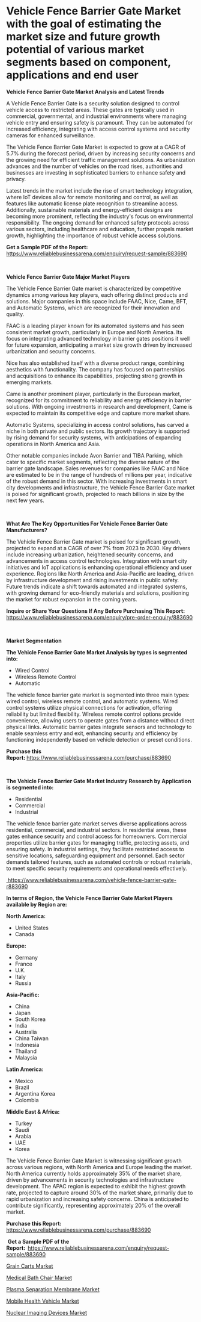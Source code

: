 <p><h1>Vehicle Fence Barrier Gate Market with the goal of estimating the market size and future growth potential of various market segments based on component, applications and end user</h1></p><p><strong>Vehicle Fence Barrier Gate Market Analysis and Latest Trends</strong></p>
<p><p>A Vehicle Fence Barrier Gate is a security solution designed to control vehicle access to restricted areas. These gates are typically used in commercial, governmental, and industrial environments where managing vehicle entry and ensuring safety is paramount. They can be automated for increased efficiency, integrating with access control systems and security cameras for enhanced surveillance.</p><p>The Vehicle Fence Barrier Gate Market is expected to grow at a CAGR of 5.7% during the forecast period, driven by increasing security concerns and the growing need for efficient traffic management solutions. As urbanization advances and the number of vehicles on the road rises, authorities and businesses are investing in sophisticated barriers to enhance safety and privacy. </p><p>Latest trends in the market include the rise of smart technology integration, where IoT devices allow for remote monitoring and control, as well as features like automatic license plate recognition to streamline access. Additionally, sustainable materials and energy-efficient designs are becoming more prominent, reflecting the industry's focus on environmental responsibility. The ongoing demand for enhanced safety protocols across various sectors, including healthcare and education, further propels market growth, highlighting the importance of robust vehicle access solutions.</p></p>
<p><strong>Get a Sample PDF of the Report:&nbsp;</strong> <a href="https://www.reliablebusinessarena.com/enquiry/request-sample/883690?utm_campaign=2933&utm_medium=2&utm_source=Github&utm_content=ia&utm_term=11042025&utm_id=vehicle-fence-barrier-gate">https://www.reliablebusinessarena.com/enquiry/request-sample/883690</a></p>
<p>&nbsp;</p>
<p><strong>Vehicle Fence Barrier Gate Major Market Players</strong></p>
<p><p>The Vehicle Fence Barrier Gate market is characterized by competitive dynamics among various key players, each offering distinct products and solutions. Major companies in this space include FAAC, Nice, Came, BFT, and Automatic Systems, which are recognized for their innovation and quality.</p><p>FAAC is a leading player known for its automated systems and has seen consistent market growth, particularly in Europe and North America. Its focus on integrating advanced technology in barrier gates positions it well for future expansion, anticipating a market size growth driven by increased urbanization and security concerns.</p><p>Nice has also established itself with a diverse product range, combining aesthetics with functionality. The company has focused on partnerships and acquisitions to enhance its capabilities, projecting strong growth in emerging markets.</p><p>Came is another prominent player, particularly in the European market, recognized for its commitment to reliability and energy efficiency in barrier solutions. With ongoing investments in research and development, Came is expected to maintain its competitive edge and capture more market share.</p><p>Automatic Systems, specializing in access control solutions, has carved a niche in both private and public sectors. Its growth trajectory is supported by rising demand for security systems, with anticipations of expanding operations in North America and Asia.</p><p>Other notable companies include Avon Barrier and TIBA Parking, which cater to specific market segments, reflecting the diverse nature of the barrier gate landscape. Sales revenues for companies like FAAC and Nice are estimated to be in the range of hundreds of millions per year, indicative of the robust demand in this sector. With increasing investments in smart city developments and infrastructure, the Vehicle Fence Barrier Gate market is poised for significant growth, projected to reach billions in size by the next few years.</p></p>
<p>&nbsp;</p>
<p><strong>What Are The Key Opportunities For Vehicle Fence Barrier Gate Manufacturers?</strong></p>
<p><p>The Vehicle Fence Barrier Gate market is poised for significant growth, projected to expand at a CAGR of over 7% from 2023 to 2030. Key drivers include increasing urbanization, heightened security concerns, and advancements in access control technologies. Integration with smart city initiatives and IoT applications is enhancing operational efficiency and user experience. Regions like North America and Asia-Pacific are leading, driven by infrastructure development and rising investments in public safety. Future trends indicate a shift towards automated and integrated systems, with growing demand for eco-friendly materials and solutions, positioning the market for robust expansion in the coming years.</p></p>
<p><strong>Inquire or Share Your Questions If Any Before Purchasing This Report:</strong> <a href="https://www.reliablebusinessarena.com/enquiry/pre-order-enquiry/883690?utm_campaign=2933&utm_medium=2&utm_source=Github&utm_content=ia&utm_term=11042025&utm_id=vehicle-fence-barrier-gate">https://www.reliablebusinessarena.com/enquiry/pre-order-enquiry/883690</a></p>
<p>&nbsp;</p>
<p><strong>Market Segmentation</strong></p>
<p><strong>The Vehicle Fence Barrier Gate Market Analysis by types is segmented into:</strong></p>
<p><ul><li>Wired Control</li><li>Wireless Remote Control</li><li>Automatic</li></ul></p>
<p><p>The vehicle fence barrier gate market is segmented into three main types: wired control, wireless remote control, and automatic systems. Wired control systems utilize physical connections for activation, offering reliability but limited flexibility. Wireless remote control options provide convenience, allowing users to operate gates from a distance without direct physical links. Automatic barrier gates integrate sensors and technology to enable seamless entry and exit, enhancing security and efficiency by functioning independently based on vehicle detection or preset conditions.</p></p>
<p><strong>Purchase this Report:&nbsp;</strong><a href="https://www.reliablebusinessarena.com/purchase/883690?utm_campaign=2933&utm_medium=2&utm_source=Github&utm_content=ia&utm_term=11042025&utm_id=vehicle-fence-barrier-gate">https://www.reliablebusinessarena.com/purchase/883690</a></p>
<p>&nbsp;</p>
<p><strong>The Vehicle Fence Barrier Gate Market Industry Research by Application is segmented into:</strong></p>
<p><ul><li>Residential</li><li>Commercial</li><li>Industrial</li></ul></p>
<p><p>The vehicle fence barrier gate market serves diverse applications across residential, commercial, and industrial sectors. In residential areas, these gates enhance security and control access for homeowners. Commercial properties utilize barrier gates for managing traffic, protecting assets, and ensuring safety. In industrial settings, they facilitate restricted access to sensitive locations, safeguarding equipment and personnel. Each sector demands tailored features, such as automated controls or robust materials, to meet specific security requirements and operational needs effectively.</p></p>
<p><a href="https://www.reliablebusinessarena.com/vehicle-fence-barrier-gate-r883690?utm_campaign=2933&utm_medium=2&utm_source=Github&utm_content=ia&utm_term=11042025&utm_id=vehicle-fence-barrier-gate">&nbsp;https://www.reliablebusinessarena.com/vehicle-fence-barrier-gate-r883690</a></p>
<p><strong>In terms of Region, the Vehicle Fence Barrier Gate Market Players available by Region are:</strong></p>
<p>
    <p> <strong> North America: </strong>
        <ul>
            <li>United States</li>
            <li>Canada</li>
        </ul>
        </p> 
    <p> <strong> Europe: </strong>
        <ul>
            <li>Germany</li>
            <li>France</li>
            <li>U.K.</li>
            <li>Italy</li>
            <li>Russia</li>
        </ul>
        </p> 
    <p> <strong> Asia-Pacific: </strong>
        <ul>
            <li>China</li>
            <li>Japan</li>
            <li>South Korea</li>
            <li>India</li>
            <li>Australia</li>
            <li>China Taiwan</li>
            <li>Indonesia</li>
            <li>Thailand</li>
            <li>Malaysia</li>
        </ul>
        </p> 
    <p> <strong> Latin America: </strong>
        <ul>
            <li>Mexico</li>
            <li>Brazil</li>
            <li>Argentina Korea</li>
            <li>Colombia</li>
        </ul>
        </p> 
    <p> <strong> Middle East & Africa: </strong>
        <ul>
            <li>Turkey</li>
            <li>Saudi</li>
            <li>Arabia</li>
            <li>UAE</li>
            <li>Korea</li>
        </ul>
    </p>
    </p>
<p><p>The Vehicle Fence Barrier Gate Market is witnessing significant growth across various regions, with North America and Europe leading the market. North America currently holds approximately 35% of the market share, driven by advancements in security technologies and infrastructure development. The APAC region is expected to exhibit the highest growth rate, projected to capture around 30% of the market share, primarily due to rapid urbanization and increasing safety concerns. China is anticipated to contribute significantly, representing approximately 20% of the overall market.</p></p>
<p><strong>Purchase this Report: </strong><a href="https://www.reliablebusinessarena.com/purchase/883690?utm_campaign=2933&utm_medium=2&utm_source=Github&utm_content=ia&utm_term=11042025&utm_id=vehicle-fence-barrier-gate">https://www.reliablebusinessarena.com/purchase/883690</a></p>
<p>&nbsp;<strong>Get a Sample PDF of the Report:&nbsp;&nbsp;</strong><a href="https://www.reliablebusinessarena.com/enquiry/request-sample/883690?utm_campaign=2933&utm_medium=2&utm_source=Github&utm_content=ia&utm_term=11042025&utm_id=vehicle-fence-barrier-gate">https://www.reliablebusinessarena.com/enquiry/request-sample/883690</a></p>
<p><strong></strong></p>
<p><p><a href="https://github.com/idranalexie/Market-Research-Report-List-1/blob/main/grain-carts-market.md?utm_campaign=2933&utm_medium=2&utm_source=Github&utm_content=ia&utm_term=11042025&utm_id=vehicle-fence-barrier-gate">Grain Carts Market</a></p><p><a href="https://www.linkedin.com/pulse/medical-bath-chair-market-report-offers-financial-analysis-major-vniec?utm_campaign=2933&utm_medium=2&utm_source=Github&utm_content=ia&utm_term=11042025&utm_id=vehicle-fence-barrier-gate">Medical Bath Chair Market</a></p><p><a href="https://www.linkedin.com/pulse/in-depth-analysis-plasma-separation-membrane-market-size-9trvf?utm_campaign=2933&utm_medium=2&utm_source=Github&utm_content=ia&utm_term=11042025&utm_id=vehicle-fence-barrier-gate">Plasma Separation Membrane Market</a></p><p><a href="https://www.linkedin.com/pulse/global-mobile-health-vehicle-market-forecast-2025-2032-jinef?utm_campaign=2933&utm_medium=2&utm_source=Github&utm_content=ia&utm_term=11042025&utm_id=vehicle-fence-barrier-gate">Mobile Health Vehicle Market</a></p><p><a href="https://www.linkedin.com/pulse/market-size-scope-nuclear-imaging-devices-forecasted-growth-ooowf?utm_campaign=2933&utm_medium=2&utm_source=Github&utm_content=ia&utm_term=11042025&utm_id=vehicle-fence-barrier-gate">Nuclear Imaging Devices Market</a></p></p>